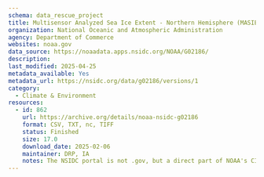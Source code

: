 ```yaml
---
schema: data_rescue_project 
title: Multisensor Analyzed Sea Ice Extent - Northern Hemisphere (MASIE-NH)
organization: National Oceanic and Atmospheric Administration
agency: Department of Commerce
websites: noaa.gov
data_source: https://noaadata.apps.nsidc.org/NOAA/G02186/
description: 
last_modified: 2025-04-25
metadata_available: Yes
metadata_url: https://nsidc.org/data/g02186/versions/1
category:
  - Climate & Environment 
resources:
  - id: 862
    url: https://archive.org/details/noaa-nsidc-g02186
    format: CSV, TXT, nc, TIFF
    status: Finished
    size: 17.0
    download_date: 2025-02-06
    maintainer: DRP, IA
    notes: The NSIDC portal is not .gov, but a direct part of NOAA's CIRES program/crucial gov-funded repo of cryosphere research
---
```

